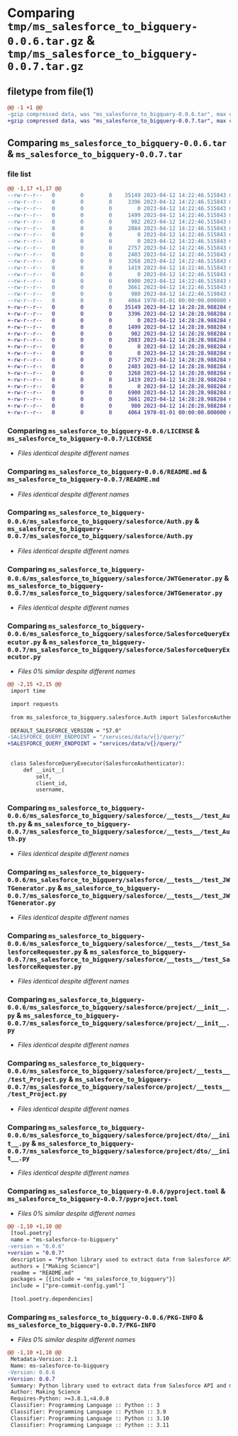 # Comparing `tmp/ms_salesforce_to_bigquery-0.0.6.tar.gz` & `tmp/ms_salesforce_to_bigquery-0.0.7.tar.gz`

## filetype from file(1)

```diff
@@ -1 +1 @@
-gzip compressed data, was "ms_salesforce_to_bigquery-0.0.6.tar", max compression
+gzip compressed data, was "ms_salesforce_to_bigquery-0.0.7.tar", max compression
```

## Comparing `ms_salesforce_to_bigquery-0.0.6.tar` & `ms_salesforce_to_bigquery-0.0.7.tar`

### file list

```diff
@@ -1,17 +1,17 @@
--rw-r--r--   0        0        0    35149 2023-04-12 14:22:46.515843 ms_salesforce_to_bigquery-0.0.6/LICENSE
--rw-r--r--   0        0        0     3396 2023-04-12 14:22:46.515843 ms_salesforce_to_bigquery-0.0.6/README.md
--rw-r--r--   0        0        0        0 2023-04-12 14:22:46.515843 ms_salesforce_to_bigquery-0.0.6/ms_salesforce_to_bigquery/__init__.py
--rw-r--r--   0        0        0     1499 2023-04-12 14:22:46.515843 ms_salesforce_to_bigquery-0.0.6/ms_salesforce_to_bigquery/salesforce/Auth.py
--rw-r--r--   0        0        0      982 2023-04-12 14:22:46.515843 ms_salesforce_to_bigquery-0.0.6/ms_salesforce_to_bigquery/salesforce/JWTGenerator.py
--rw-r--r--   0        0        0     2084 2023-04-12 14:22:46.515843 ms_salesforce_to_bigquery-0.0.6/ms_salesforce_to_bigquery/salesforce/SalesforceQueryExecutor.py
--rw-r--r--   0        0        0        0 2023-04-12 14:22:46.515843 ms_salesforce_to_bigquery-0.0.6/ms_salesforce_to_bigquery/salesforce/__init__.py
--rw-r--r--   0        0        0        0 2023-04-12 14:22:46.515843 ms_salesforce_to_bigquery-0.0.6/ms_salesforce_to_bigquery/salesforce/__tests__/__init__.py
--rw-r--r--   0        0        0     2757 2023-04-12 14:22:46.515843 ms_salesforce_to_bigquery-0.0.6/ms_salesforce_to_bigquery/salesforce/__tests__/test_Auth.py
--rw-r--r--   0        0        0     2403 2023-04-12 14:22:46.515843 ms_salesforce_to_bigquery-0.0.6/ms_salesforce_to_bigquery/salesforce/__tests__/test_JWTGenerator.py
--rw-r--r--   0        0        0     3268 2023-04-12 14:22:46.515843 ms_salesforce_to_bigquery-0.0.6/ms_salesforce_to_bigquery/salesforce/__tests__/test_SalesforceRequester.py
--rw-r--r--   0        0        0     1419 2023-04-12 14:22:46.515843 ms_salesforce_to_bigquery-0.0.6/ms_salesforce_to_bigquery/salesforce/project/__init__.py
--rw-r--r--   0        0        0        0 2023-04-12 14:22:46.515843 ms_salesforce_to_bigquery-0.0.6/ms_salesforce_to_bigquery/salesforce/project/__tests__/__init__.py
--rw-r--r--   0        0        0     6900 2023-04-12 14:22:46.515843 ms_salesforce_to_bigquery-0.0.6/ms_salesforce_to_bigquery/salesforce/project/__tests__/test_Project.py
--rw-r--r--   0        0        0     3661 2023-04-12 14:22:46.515843 ms_salesforce_to_bigquery-0.0.6/ms_salesforce_to_bigquery/salesforce/project/dto/__init__.py
--rw-r--r--   0        0        0      980 2023-04-12 14:22:46.519843 ms_salesforce_to_bigquery-0.0.6/pyproject.toml
--rw-r--r--   0        0        0     4064 1970-01-01 00:00:00.000000 ms_salesforce_to_bigquery-0.0.6/PKG-INFO
+-rw-r--r--   0        0        0    35149 2023-04-12 14:28:28.988284 ms_salesforce_to_bigquery-0.0.7/LICENSE
+-rw-r--r--   0        0        0     3396 2023-04-12 14:28:28.988284 ms_salesforce_to_bigquery-0.0.7/README.md
+-rw-r--r--   0        0        0        0 2023-04-12 14:28:28.988284 ms_salesforce_to_bigquery-0.0.7/ms_salesforce_to_bigquery/__init__.py
+-rw-r--r--   0        0        0     1499 2023-04-12 14:28:28.988284 ms_salesforce_to_bigquery-0.0.7/ms_salesforce_to_bigquery/salesforce/Auth.py
+-rw-r--r--   0        0        0      982 2023-04-12 14:28:28.988284 ms_salesforce_to_bigquery-0.0.7/ms_salesforce_to_bigquery/salesforce/JWTGenerator.py
+-rw-r--r--   0        0        0     2083 2023-04-12 14:28:28.988284 ms_salesforce_to_bigquery-0.0.7/ms_salesforce_to_bigquery/salesforce/SalesforceQueryExecutor.py
+-rw-r--r--   0        0        0        0 2023-04-12 14:28:28.988284 ms_salesforce_to_bigquery-0.0.7/ms_salesforce_to_bigquery/salesforce/__init__.py
+-rw-r--r--   0        0        0        0 2023-04-12 14:28:28.988284 ms_salesforce_to_bigquery-0.0.7/ms_salesforce_to_bigquery/salesforce/__tests__/__init__.py
+-rw-r--r--   0        0        0     2757 2023-04-12 14:28:28.988284 ms_salesforce_to_bigquery-0.0.7/ms_salesforce_to_bigquery/salesforce/__tests__/test_Auth.py
+-rw-r--r--   0        0        0     2403 2023-04-12 14:28:28.988284 ms_salesforce_to_bigquery-0.0.7/ms_salesforce_to_bigquery/salesforce/__tests__/test_JWTGenerator.py
+-rw-r--r--   0        0        0     3268 2023-04-12 14:28:28.988284 ms_salesforce_to_bigquery-0.0.7/ms_salesforce_to_bigquery/salesforce/__tests__/test_SalesforceRequester.py
+-rw-r--r--   0        0        0     1419 2023-04-12 14:28:28.988284 ms_salesforce_to_bigquery-0.0.7/ms_salesforce_to_bigquery/salesforce/project/__init__.py
+-rw-r--r--   0        0        0        0 2023-04-12 14:28:28.988284 ms_salesforce_to_bigquery-0.0.7/ms_salesforce_to_bigquery/salesforce/project/__tests__/__init__.py
+-rw-r--r--   0        0        0     6900 2023-04-12 14:28:28.988284 ms_salesforce_to_bigquery-0.0.7/ms_salesforce_to_bigquery/salesforce/project/__tests__/test_Project.py
+-rw-r--r--   0        0        0     3661 2023-04-12 14:28:28.988284 ms_salesforce_to_bigquery-0.0.7/ms_salesforce_to_bigquery/salesforce/project/dto/__init__.py
+-rw-r--r--   0        0        0      980 2023-04-12 14:28:28.988284 ms_salesforce_to_bigquery-0.0.7/pyproject.toml
+-rw-r--r--   0        0        0     4064 1970-01-01 00:00:00.000000 ms_salesforce_to_bigquery-0.0.7/PKG-INFO
```

### Comparing `ms_salesforce_to_bigquery-0.0.6/LICENSE` & `ms_salesforce_to_bigquery-0.0.7/LICENSE`

 * *Files identical despite different names*

### Comparing `ms_salesforce_to_bigquery-0.0.6/README.md` & `ms_salesforce_to_bigquery-0.0.7/README.md`

 * *Files identical despite different names*

### Comparing `ms_salesforce_to_bigquery-0.0.6/ms_salesforce_to_bigquery/salesforce/Auth.py` & `ms_salesforce_to_bigquery-0.0.7/ms_salesforce_to_bigquery/salesforce/Auth.py`

 * *Files identical despite different names*

### Comparing `ms_salesforce_to_bigquery-0.0.6/ms_salesforce_to_bigquery/salesforce/JWTGenerator.py` & `ms_salesforce_to_bigquery-0.0.7/ms_salesforce_to_bigquery/salesforce/JWTGenerator.py`

 * *Files identical despite different names*

### Comparing `ms_salesforce_to_bigquery-0.0.6/ms_salesforce_to_bigquery/salesforce/SalesforceQueryExecutor.py` & `ms_salesforce_to_bigquery-0.0.7/ms_salesforce_to_bigquery/salesforce/SalesforceQueryExecutor.py`

 * *Files 0% similar despite different names*

```diff
@@ -2,15 +2,15 @@
 import time
 
 import requests
 
 from ms_salesforce_to_bigquery.salesforce.Auth import SalesforceAuthenticator
 
 DEFAULT_SALESFORCE_VERSION = "57.0"
-SALESFORCE_QUERY_ENDPOINT = "/services/data/v{}/query/"
+SALESFORCE_QUERY_ENDPOINT = "services/data/v{}/query/"
 
 
 class SalesforceQueryExecutor(SalesforceAuthenticator):
     def __init__(
         self,
         client_id,
         username,
```

### Comparing `ms_salesforce_to_bigquery-0.0.6/ms_salesforce_to_bigquery/salesforce/__tests__/test_Auth.py` & `ms_salesforce_to_bigquery-0.0.7/ms_salesforce_to_bigquery/salesforce/__tests__/test_Auth.py`

 * *Files identical despite different names*

### Comparing `ms_salesforce_to_bigquery-0.0.6/ms_salesforce_to_bigquery/salesforce/__tests__/test_JWTGenerator.py` & `ms_salesforce_to_bigquery-0.0.7/ms_salesforce_to_bigquery/salesforce/__tests__/test_JWTGenerator.py`

 * *Files identical despite different names*

### Comparing `ms_salesforce_to_bigquery-0.0.6/ms_salesforce_to_bigquery/salesforce/__tests__/test_SalesforceRequester.py` & `ms_salesforce_to_bigquery-0.0.7/ms_salesforce_to_bigquery/salesforce/__tests__/test_SalesforceRequester.py`

 * *Files identical despite different names*

### Comparing `ms_salesforce_to_bigquery-0.0.6/ms_salesforce_to_bigquery/salesforce/project/__init__.py` & `ms_salesforce_to_bigquery-0.0.7/ms_salesforce_to_bigquery/salesforce/project/__init__.py`

 * *Files identical despite different names*

### Comparing `ms_salesforce_to_bigquery-0.0.6/ms_salesforce_to_bigquery/salesforce/project/__tests__/test_Project.py` & `ms_salesforce_to_bigquery-0.0.7/ms_salesforce_to_bigquery/salesforce/project/__tests__/test_Project.py`

 * *Files identical despite different names*

### Comparing `ms_salesforce_to_bigquery-0.0.6/ms_salesforce_to_bigquery/salesforce/project/dto/__init__.py` & `ms_salesforce_to_bigquery-0.0.7/ms_salesforce_to_bigquery/salesforce/project/dto/__init__.py`

 * *Files identical despite different names*

### Comparing `ms_salesforce_to_bigquery-0.0.6/pyproject.toml` & `ms_salesforce_to_bigquery-0.0.7/pyproject.toml`

 * *Files 0% similar despite different names*

```diff
@@ -1,10 +1,10 @@
 [tool.poetry]
 name = "ms-salesforce-to-bigquery"
-version = "0.0.6"
+version = "0.0.7"
 description = "Python library used to extract data from Salesforce API and migrate it to Bigquery."
 authors = ["Making Science"]
 readme = "README.md"
 packages = [{include = "ms_salesforce_to_bigquery"}]
 include = ["pre-commit-config.yaml"]
 
 [tool.poetry.dependencies]
```

### Comparing `ms_salesforce_to_bigquery-0.0.6/PKG-INFO` & `ms_salesforce_to_bigquery-0.0.7/PKG-INFO`

 * *Files 0% similar despite different names*

```diff
@@ -1,10 +1,10 @@
 Metadata-Version: 2.1
 Name: ms-salesforce-to-bigquery
-Version: 0.0.6
+Version: 0.0.7
 Summary: Python library used to extract data from Salesforce API and migrate it to Bigquery.
 Author: Making Science
 Requires-Python: >=3.8.1,<4.0.0
 Classifier: Programming Language :: Python :: 3
 Classifier: Programming Language :: Python :: 3.9
 Classifier: Programming Language :: Python :: 3.10
 Classifier: Programming Language :: Python :: 3.11
```

